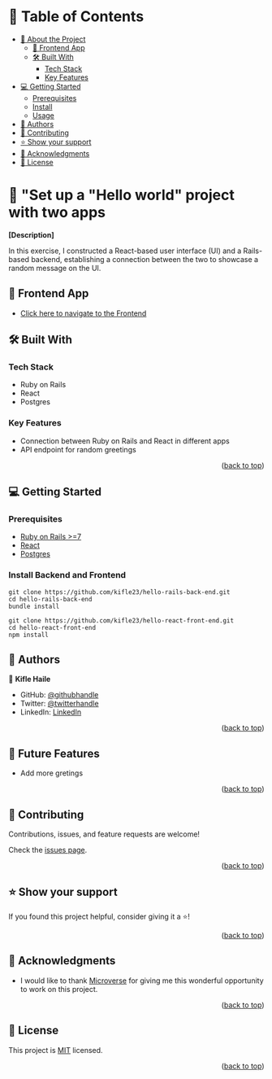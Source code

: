 <a name="readme-top"></a>

# 📗 Table of Contents

- [📖 About the Project](#about-project)
  - [🚀 Frontend App](#frontend)
  - [🛠 Built With](#built-with)
    - [Tech Stack](#tech-stack)
    - [Key Features](#key-features)
- [💻 Getting Started](#getting-started)
  - [Prerequisites](#prerequisites)
  - [Install](#install)
  - [Usage](#usage)
- [👥 Authors](#authors)
- [🤝 Contributing](#contributing)
- [⭐️ Show your support](#support)
- [🙏 Acknowledgments](#acknowledgements)
- [📝 License](#license)

<!-- PROJECT DESCRIPTION -->

# 📖 "Set up a "Hello world" project with two apps<a name="about-project"></a>

**[Description]**

In this exercise, I constructed a React-based user interface (UI) and a Rails-based backend, establishing a connection between the two to showcase a random message on the UI.

## 🚀 Frontend App <a name="frontend"></a>
- [Click here to navigate to the Frontend ](https://github.com/kifle23/hello-react-front-end)

## 🛠 Built With <a name="built-with"></a>

### Tech Stack <a name="tech-stack"></a>

- Ruby on Rails
- React
- Postgres

### Key Features <a name="key-features"></a>

- Connection between Ruby on Rails and React in different apps
- API endpoint for random greetings

<p align="right">(<a href="#readme-top">back to top</a>)</p>


<!-- GETTING STARTED -->

## 💻 Getting Started <a name="getting-started"></a>

### Prerequisites

- [Ruby on Rails >=7](https://rubyonrails.org/)
- [React](https://reactjs.org/)
- [Postgres](https://www.postgresql.org/)

### Install Backend and Frontend

```
git clone https://github.com/kifle23/hello-rails-back-end.git
cd hello-rails-back-end
bundle install
```
```
git clone https://github.com/kifle23/hello-react-front-end.git
cd hello-react-front-end
npm install
```

<!-- AUTHORS -->

## 👥 Authors <a name="authors"></a>

👤 **Kifle Haile**

- GitHub: [@githubhandle](https://github.com/kifle23)
- Twitter: [@twitterhandle](https://twitter.com/KifleHaile12)
- LinkedIn: [LinkedIn](https://www.linkedin.com/in/kifle-haile)


<p align="right">(<a href="#readme-top">back to top</a>)</p>

## 🔭 Future Features <a name="future-features"></a>

- Add more gretings

<p align="right">(<a href="#readme-top">back to top</a>)</p>

<!-- CONTRIBUTING -->

## 🤝 Contributing <a name="contributing"></a>

Contributions, issues, and feature requests are welcome!

Check the [issues page](../../issues/).

<p align="right">(<a href="#readme-top">back to top</a>)</p>

<!-- SUPPORT -->

## ⭐️ Show your support <a name="support"></a>

If you found this project helpful, consider giving it a ⭐️!

<p align="right">(<a href="#readme-top">back to top</a>)</p>

<!-- ACKNOWLEDGEMENTS -->

## 🙏 Acknowledgments <a name="acknowledgements"></a>

- I would like to thank [Microverse](https://www.microverse.org/) for giving me this wonderful opportunity to work on this project.

<p align="right">(<a href="#readme-top">back to top</a>)</p>

<!-- LICENSE -->

## 📝 License <a name="license"></a>

This project is [MIT](./LICENSE) licensed.

<p align="right">(<a href="#readme-top">back to top</a>)</p>
